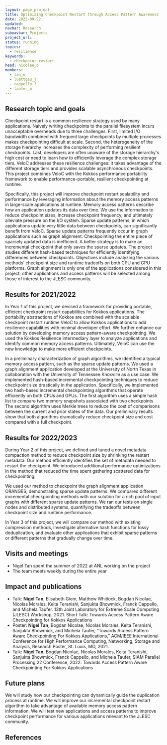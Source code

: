 ```yaml
---
layout: page_project
title: Optimizing Checkpoint Restart Through Access Pattern Awareness
date: 2022-09-22
updated:
navbar: Research
subnavbar: Projects
project_url:
status: running
topics: 
  - resilience
keywords:
  - checkpoint restart
head: nicolae_b
members: 
  - tan_n
  - luettgau_j
  - cappello_f
  - taufer_m
---
```


## Research topic and goals
Checkpoint restart is a common resilience strategy used by many applications. Naively writing checkpoints to the parallel filesystem incurs unacceptable overheads due to three challenges.
First, limited I/O bandwidth combined with frequent large checkpoints by multiple processes makes checkpointing difficult at scale. 
Second, the heterogeneity of the storage hierarchy increases the complexity of performing resilient checkpoints. 
Last, developers are often unaware of the storage hierarchy's high cost or need to learn how to efficiently leverage the complex storage tiers. 
VeloC addresses these resilience challenges: it takes advantage of the different storage tiers and provides scalable asynchronous checkpoints. This project combines VeloC with the Kokkos performance portability framework to enable performance-portable, resilient checkpointing at runtime. 

Specifically, this project will improve checkpoint restart scalability and performance by leveraging information about the memory access patterns in large-scale applications at runtime. Memory access patterns describe how an application updates its data over time. We use the information to reduce checkpoint sizes, increase checkpoint frequency, and ultimately alleviate pressure on the I/O system. Sparse update patterns, in which applications update very little data between checkpoints, can significantly benefit from VeloC. Sparse update patterns frequently occur in graph applications such as graph alignment. Checkpointing the entire piece of sparsely updated data is inefficient. A better strategy is to make an incremental checkpoint that only saves the sparse updates. The project studies different hash-based techniques for efficiently identifying differences between checkpoints. Objectives include analyzing the various methods' checkpoint size and runtime tradeoffs on both CPU and GPU platforms. Graph alignment is only one of the applications considered in this project; other applications and access patterns will be selected among those of interest to the JLESC community.

## Results for 2021/2022

In Year 1 of this project, we devised a framework for providing portable, efficient checkpoint restart capabilities for Kokkos applications. The portability abstractions of Kokkos are combined with the scalable checkpoint restart runtime VeloC to allow Kokkos applications to add resilience capabilities with minimal developer effort. We further enhance our solution by developing memory access pattern-aware checkpointing. We used the Kokkos Resilience intermediary layer to analyze applications and identify common memory access patterns. Ultimately, VeloC can use the new knowledge to make more efficient checkpoints.

In a preliminary characterization of graph algorithms, we identified a typical memory access pattern, such as the sparse update patterns. We used a graph alignment application developed at the University of North Texas in collaboration with the University of Tennessee Knoxville as a use case. We implemented hash-based incremental checkpointing techniques to reduce checkpoint size drastically in the application. Specifically, we implemented two hash-based incremental checkpointing algorithms that operate efficiently on both CPUs and GPUs. The first algorithm uses a simple hash list to compare two memory snapshots associated with two checkpoints. The second algorithm uses Merkle trees to reduce the cost of comparisons between the current and prior states of the data. Our preliminary results show that both algorithms dramatically reduce checkpoint size and cost compared with a full checkpoint. 

## Results for 2022/2023
During Year 2 of this project, we defined and tuned a novel metadata compaction method to reduce checkpoint size by shrinking the restart metadata. Our method efficiently identifies the set of metadata needed to restart the checkpoint. We introduced additional performance optimizations in the method that reduced the time spent gathering scattered data for checkpointing.

We used our method to checkpoint the graph alignment application ORANGES, demonstrating sparse update patterns. We compared different incremental checkpointing methods with our solution for a rich pool of input graphs with different sparse update patterns. We ran our tests on single nodes and distributed systems, quantifying the tradeoffs between checkpoint size and runtime performance. 

In Year 3 of this project, we will compare our method with existing compression methods, investigate alternative hash functions for lossy deduplication, and evaluate other applications that exhibit sparse patterns or different patterns that gradually change over time.

## Visits and meetings
 * Nigel Tan spent the summer of 2022 at ANL working on the project
 * The team meets weekly during the entire year

## Impact and publications
 * Talk: **Nigel Tan**, Elisabeth Giem, Matthew Whitlock, Bogdan Nicolae, Nicolas Morales, Keita Teranishi, Sanjukta Bhowmick, Franck Cappello, and Michela Taufer. 13th Joint Laboratory for Extreme Scale Computing (JLESC) Workshop, 2021. Short Talk: Towards Access Pattern Aware Checkpointing for Kokkos Applications
 * Poster: **Nigel Tan**, Bogdan Nicolae, Nicolas Morales, Keita Teranishi, Sanjukta Bhowmick, and Michela Taufer, “Towards Access Pattern Aware Checkpointing For Kokkos Applications,” ACM/IEEE International Conference for High Performance Computing, Networking, Storage and Analysis, Research Poster, St. Louis, MO, 2021.
 * Talk: **Nigel Tan**, Bogdan Nicolae, Nicolas Morales, Keita Teranishi, Sanjukta Bhowmick, Franck Cappello, and Michela Taufer, SIAM Parallel Processing 22 Conference, 2022. Towards Access Pattern Aware Checkpointing For Kokkos Applications

## Future plans
We will study how our checkpointing can dynamically guide the duplication process at runtime. We will improve our incremental checkpoint restart algorithm to take advantage of available memory access pattern information. We will test new applications and access patterns to improve checkpoint performance for various applications relevant to the JLESC community.

## References

